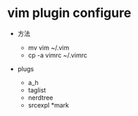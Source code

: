 vim plugin configure
===================

* 方法
    * mv vim ~/.vim
    * cp -a vimrc ~/.vimrc

* plugs
    * a_h
    * taglist
    * nerdtree
    * srcexpl
    *mark

